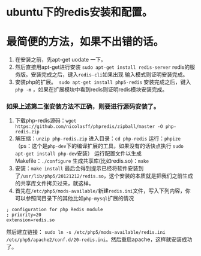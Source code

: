    ubuntu下的redis安装和配置。
   ==============
   最简便的方法，如果不出错的话。
   =========
  1. 在安装之前，先apt-get uodate 一下。
  2. 然后直接用apt-get进行安装 `sudo apt-get install redis-server` redis的服务版。安装完成之后，键入`redis-cli`如果出现 输入模式则证明安装完成。
  3. 安装php的扩展。` sudo apt-get install php5-redis` 安装完成之后，键入` php -m` ，如果在扩展模块中看到redis则证明redis模块安装完成。
 ### 如果上述第二张安装方法不正确，则要进行源码安装了。
 1. 下载php-redis源码：`wget https://github.com/nicolasff/phpredis/zipball/master -O php-redis.zip`
 2. 解压缩：`unzip php-redis.zip`
 进入目录：`cd php-redis`
 运行：`phpize` （ps：这个是`php-dev`下的编译扩展的工具，如果没有的话快点执行 `sudo apt-get install php-dev`安装）
 运行配置文件以生成Makefile：`./configure`
 生成共享库(比如redis.so)：`make`
 3. 安装：`make install`
 最后会得到提示已经将软件安装到了`/usr/lib/php5/20121212/redis.so`，这个安装的本质就是把我们之前生成的共享库文件拷贝过来，就这样。
 4. 首先在`/etc/php5/mods-available/`新建`redis.ini`文件，写入下列内容，你可以参照同目录下的其他比如`php-mysql`扩展的情况

 ```
 ; configuration for php Redis module
 ; priority=20
 extension=redis.so
 ```
 然后建立链接：
 `sudo ln -s /etc/php5/mods-available/redis.ini /etc/php5/apache2/conf.d/20-redis.ini`。然后重启apache，这样就安装成功了。

